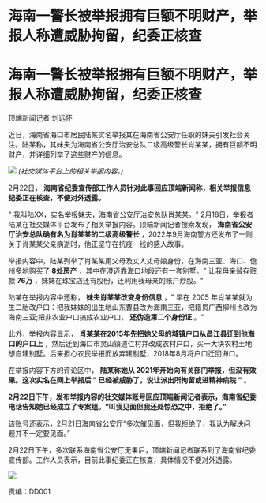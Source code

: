 # 海南一警长被举报拥有巨额不明财产，举报人称遭威胁拘留，纪委正核查

# 海南一警长被举报拥有巨额不明财产，举报人称遭威胁拘留，纪委正核查

顶端新闻记者 刘远怀

近日，海南省海口市居民陆某实名举报其在海南省公安厅任职的妹夫引发社会关注。陆某称，其妹夫为海南省公安厅治安总队二级高级警长肖某某，拥有巨额不明财产，并详细列举了这些财产的信息。

![](https://inews.gtimg.com/om_bt/OJOV7duN-1uAi6i6CHDqTPmlG7N0q_WTmPcnOnsbJiQRkAA/1000)
_(社交媒体平台上的相关举报内容。)_

2月22日， **海南省纪委宣传部工作人员针对此事回应顶端新闻称，相关举报信息纪委正在核查，不便对外透露。**

" 我叫陆XX，实名举报妹夫，海南省公安厅治安总队肖某某。" 2月18日，举报者陆某在社交媒体平台发布了相关举报内容。顶端新闻记者搜索发现，
**海南省公安厅治安总队确有名为肖某某的二级高级警长** ，2022年9月海南警方还发布了一则关于肖某某父亲病逝时，他正坚守在抗疫一线的感人故事。

举报内容中，陆某列举了肖某某用父母及丈人丈母娘身份，在海南三亚、海口、儋州多地购买了 **8处房产** ，其中在澄迈靠海口地段还有一套别墅。"
让我母亲替存赃款 **76万** ，妹妹在珠宝店还有股份，还利用我母亲的账户炒股。"

陆某在举报内容中还称， **妹夫肖某某改变身份信息** ，" 早在 2005
年肖某某就为生二胎改户口：把我妹妹的出生地山东曹县改为海南三亚，把籍贯广西柳州也改为海南三亚;把非农业户口搞成农业户口， **还伪造第二个身份证** 。"

此外，举报内容显示， **肖某某在2015年先把她父母的城镇户口从昌江县迁到他海口的户口上**
，然后迁到海口市灵山镇道仁村并改成农村户口，买一大块农村土地想自建别墅。后来担心农民举报而放弃建别墅，2018年8月将户口迁回海口。

在举报内容下方的评论区中， **陆某称她从 2021年开始向有关部门举报，但没有效果。这次实名在网上举报后 " 已经被威胁了，说让派出所拘留或进精神病院
"** 。

**2月22日下午，发布举报内容的社交媒体账号回应顶端新闻记者表示，海南省纪委电话告知她已经成立了专案组。“叫我见面但我还处惊恐之中，拒绝了。”**

该账号还表示，2月21日海南省公安厅“多次催见面，但我拒绝了，我认为解决问题并不一定要见面。”

2月22日下午，多次联系海南省公安厅无果后，顶端新闻记者联系到了海南省纪委宣传部。工作人员表示，目前此事纪委正在核查，具体情况不便对外透露。

![](https://inews.gtimg.com/om_bt/OcvsHZZvzWbpzk1A-pUzARZ3Du3CUxCVXprDY9dAXEWcEAA/1000)

责编：DD001

